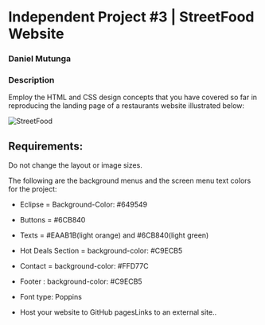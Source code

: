 # Independent Project #3 | StreetFood Website

### Daniel Mutunga

### Description

Employ the HTML and CSS design concepts that you have covered so far in reproducing the landing page of a restaurants website illustrated below:

![StreetFood](https://github.com/DanielMutunga/StreetFood/assets/122822041/4364484f-8be4-4b69-96fd-354a2bd25f5d)

## Requirements:
Do not change the layout or image sizes.

The following are the background menus and the screen menu text colors for the project:

- Eclipse =  Background-Color: #649549

- Buttons = #6CB840

- Texts = #EAAB1B(light orange)  and  #6CB840(light green)

- Hot Deals Section = background-color: #C9ECB5

- Contact = background-color: #FFD77C

- Footer : background-color: #C9ECB5

- Font type: Poppins

- Host your website to  GitHub pagesLinks to an external site..
